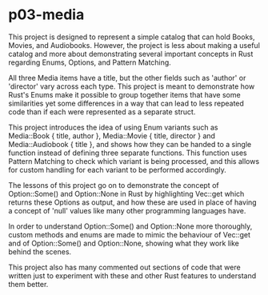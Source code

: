 # p03-media

This project is designed to represent a simple catalog that can hold Books, Movies, and Audiobooks.  However, the project is less about making a useful catalog and more about demonstrating several important concepts in Rust regarding Enums, Options, and Pattern Matching.

All three Media items have a title, but the other fields such as 'author' or 'director' vary across each type.  This project is meant to demonstrate how Rust's Enums make it possible to group together items that have some similarities yet some differences in a way that can lead to less repeated code than if each were represented as a separate struct.

This project introduces the idea of using Enum variants such as Media::Book { title, author }, Media::Movie { title, director } and Media::Audiobook { title }, and shows how they can be handed to a single function instead of defining three separate functions.  This function uses Pattern Matching to check which variant is being processed, and this allows for custom handling for each variant to be performed accordingly.

The lessons of this project go on to demonstrate the concept of Option::Some() and Option::None in Rust by highlighting Vec::get which returns these Options as output, and how these are used in place of having a concept of 'null' values like many other programming languages have.

In order to understand Option::Some() and Option::None more thoroughly, custom methods and enums are made to mimic the behaviour of Vec::get and of Option::Some() and Option::None, showing what they work like behind the scenes.

This project also has many commented out sections of code that were written just to experiment with these and other Rust features to understand them better.
